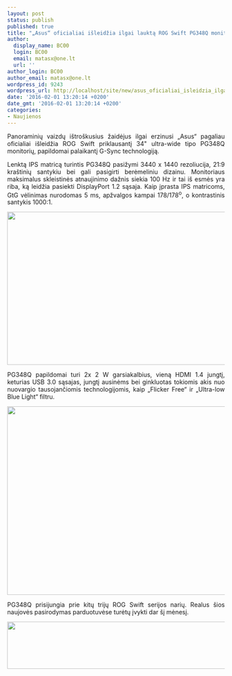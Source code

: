 ```yaml
---
layout: post
status: publish
published: true
title: "„Asus“ oficialiai išleidžia ilgai lauktą ROG Swift PG348Q monitorių"
author:
  display_name: BC00
  login: BC00
  email: matasx@one.lt
  url: ''
author_login: BC00
author_email: matasx@one.lt
wordpress_id: 9243
wordpress_url: http://localhost/site/new/asus_oficialiai_isleidzia_ilgai_laukta_rog_swift_pg348q_monitoriu/
date: '2016-02-01 13:20:14 +0200'
date_gmt: '2016-02-01 13:20:14 +0200'
categories:
- Naujienos
---
```

<p style="text-align: justify;">
	Panoraminių vaizdų i&scaron;tro&scaron;kusius žaidėjus ilgai erzinusi &bdquo;Asus&ldquo; pagaliau oficialiai i&scaron;leidžia ROG Swift priklausantį 34&quot; ultra-wide tipo PG348Q monitorių, papildomai palaikantį G-Sync technologiją.</p>
<p style="text-align: justify;">
	Lenktą IPS matricą turintis PG348Q pasižymi 3440 x 1440 rezoliucija, 21:9 kra&scaron;tinių santykiu bei gali pasigirti berėmeliniu dizainu. Monitoriaus maksimalus skleistinės atnaujinimo dažnis siekia 100 Hz ir tai i&scaron; esmės yra riba, ką leidžia pasiekti DisplayPort 1.2 sąsaja. Kaip įprasta IPS matricoms, GtG vėlinimas nurodomas 5 ms, apžvalgos kampai 178/178<sup>o</sup>, o kontrastinis santykis 1000:1.</p>
<p style="text-align: center;">
	<a href="http://technews.lt/userfiles/ROG Swift PG348Q - Front.jpg"><img alt="" src="http://technews.lt/userfiles/ROG Swift PG348Q - Front.jpg" style="width: 520px; height: 354px;" /></a></p>
<p style="text-align: justify;">
	PG348Q papildomai turi 2x 2 W garsiakalbius, vieną HDMI 1.4 jungtį, keturias USB 3.0 sąsajas, jungtį ausinėms bei ginkluotas tokiomis akis nuo nuovargio tausojančiomis technologijomis, kaip &bdquo;Flicker Free&ldquo; ir &bdquo;Ultra-low Blue Light&ldquo; filtru.&nbsp;</p>
<p style="text-align: center;">
	<a href="http://technews.lt/userfiles/ROG Swift PG348Q - Back 2.jpg"><img alt="" src="http://technews.lt/userfiles/ROG Swift PG348Q - Back 2.jpg" style="width: 520px; height: 436px;" /></a></p>
<p style="text-align: justify;">
	PG348Q prisijungia prie kitų trijų ROG Swift serijos narių. Realus &scaron;ios naujovės pasirodymas parduotuvėse turėtų įvykti dar &scaron;į mėnesį.</p>
<p style="text-align: center;">
	<img alt="" src="http://technews.lt/userfiles/RogSwiftseries0216.png" style="width: 520px; height: 109px;" /></p>

